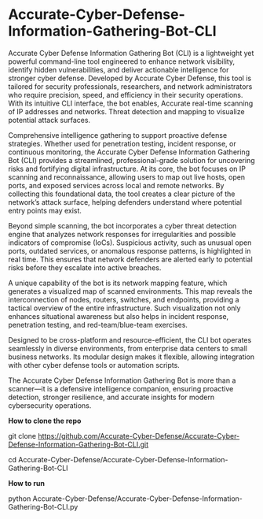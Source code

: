 # Accurate-Cyber-Defense-Information-Gathering-Bot-CLI
Accurate Cyber Defense Information Gathering Bot (CLI) is a lightweight yet powerful command-line tool engineered to enhance network visibility, identify hidden vulnerabilities, and deliver actionable intelligence for stronger cyber defense. Developed by Accurate Cyber Defense, this tool is tailored for security professionals, researchers, and network administrators who require precision, speed, and efficiency in their security operations.
With its intuitive CLI interface, the bot enables, Accurate real-time scanning of IP addresses and networks. Threat detection and mapping to visualize potential attack surfaces.

Comprehensive intelligence gathering to support proactive defense strategies. Whether used for penetration testing, incident response, or continuous monitoring, the Accurate Cyber Defense Information Gathering Bot (CLI) provides a streamlined, professional-grade solution for uncovering risks and fortifying digital infrastructure. At its core, the bot focuses on IP scanning and reconnaissance, allowing users to map out live hosts, open ports, and exposed services across local and remote networks. By collecting this foundational data, the tool creates a clear picture of the network’s attack surface, helping defenders understand where potential entry points may exist.

Beyond simple scanning, the bot incorporates a cyber threat detection engine that analyzes network responses for irregularities and possible indicators of compromise (IoCs). 
Suspicious activity, such as unusual open ports, outdated services, or anomalous response patterns, is highlighted in real time. This ensures that network defenders are alerted early to potential risks before they escalate into active breaches.

A unique capability of the bot is its network mapping feature, which generates a visualized map of scanned environments. This map reveals the interconnection of nodes, routers, switches, and endpoints, providing a tactical overview of the entire infrastructure. Such visualization not only enhances situational awareness but also helps in incident response, penetration testing, and red-team/blue-team exercises.

Designed to be cross-platform and resource-efficient, the CLI bot operates seamlessly in diverse environments, from enterprise data centers to small business networks. Its modular design makes it flexible, allowing integration with other cyber defense tools or automation scripts.

The Accurate Cyber Defense Information Gathering Bot is more than a scanner—it is a defensive intelligence companion, ensuring proactive detection, stronger resilience, and accurate insights for modern cybersecurity operations.

**How to clone the repo**

git clone https://github.com/Accurate-Cyber-Defense/Accurate-Cyber-Defense-Information-Gathering-Bot-CLI.git

cd Accurate-Cyber-Defense/Accurate-Cyber-Defense-Information-Gathering-Bot-CLI

**How to run**

python Accurate-Cyber-Defense/Accurate-Cyber-Defense-Information-Gathering-Bot-CLI.py 

